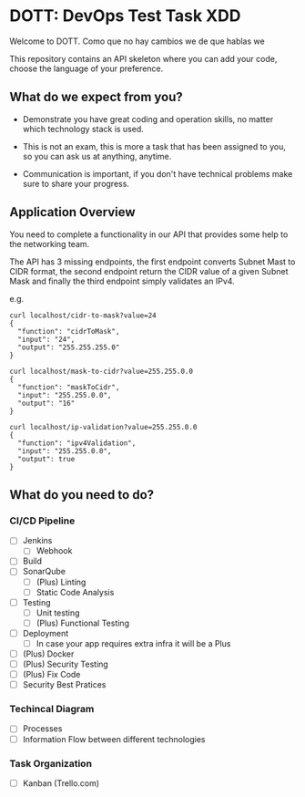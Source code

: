 # DOTT: DevOps Test Task XDD
Welcome to DOTT.
Como que no hay cambios we de que hablas we 

This repository contains an API skeleton where you can add your code,
choose the language of your preference.

## What do we expect from you?

* Demonstrate you have great coding and operation skills, no matter which
technology stack is used.

* This is not an exam, this is more a task that has been assigned to you,
so you can ask us at anything, anytime.

* Communication is important, if you don't have technical problems make sure
to share your progress.

## Application Overview

You need to complete a functionality in our API that provides some help to
the networking team.

The API has 3 missing endpoints, the first endpoint converts Subnet Mast to
CIDR format, the second endpoint return the CIDR value of a given Subnet Mask
and finally the third endpoint simply validates an IPv4.

e.g.

```
curl localhost/cidr-to-mask?value=24
{
  "function": "cidrToMask",
  "input": "24",
  "output": "255.255.255.0"
}
```

```
curl localhost/mask-to-cidr?value=255.255.0.0
{
  "function": "maskToCidr",
  "input": "255.255.0.0",
  "output": "16"
}

```

```
curl localhost/ip-validation?value=255.255.0.0
{
  "function": "ipv4Validation",
  "input": "255.255.0.0",
  "output": true
}

```


## What do you need to do?

### CI/CD Pipeline
- [ ] Jenkins
    - [ ] Webhook
- [ ] Build
- [ ] SonarQube
    - [ ] (Plus) Linting
    - [ ] Static Code Analysis
- [ ] Testing
    - [ ] Unit testing
    - [ ] (Plus) Functional Testing
- [ ] Deployment
    - [ ] In case your app requires extra infra it will be a Plus
- [ ] (Plus) Docker
- [ ] (Plus) Security Testing
- [ ] (Plus) Fix Code
- [ ] Security Best Pratices

### Techincal Diagram 
- [ ] Processes
- [ ] Information Flow between different technologies

### Task Organization
- [ ] Kanban (Trello.com)
